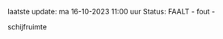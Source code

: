 laatste update: 
ma 16-10-2023 11:00   uur 
Status: FAALT - fout - 
<div class="service R">schijfruimte</div>
